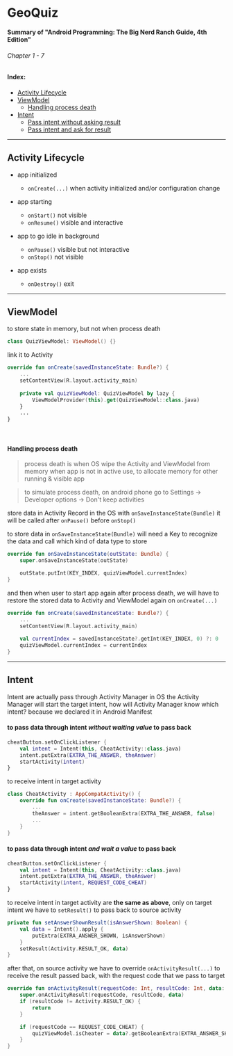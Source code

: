 # GeoQuiz
**Summary of "Android Programming: The Big Nerd Ranch Guide, 4th Edition"**

###### Chapter 1 - 7

#### Index:
- [Activity Lifecycle](#activity-lifecycle)
- [ViewModel](#viewmodel)
  - [Handling process death](#handling-process-death)
- [Intent](#intent)
  - [Pass intent without asking result](#to-pass-data-through-intent-without-waiting-value-to-pass-back)
  - [Pass intent and ask for result](#to-pass-data-through-intent-and-wait-a-value-to-pass-back)

---

## Activity Lifecycle

- app initialized
  - `onCreate(...)` when activity initialized and/or configuration change

- app starting
  - `onStart()` not visible
  - `onResume()` visible and interactive

- app to go idle in background
  - `onPause()` visible but not interactive
  - `onStop()` not visible

- app exists
  - `onDestroy()` exit

---

## ViewModel

to store state in memory, but not when process death
```kotlin
class QuizViewModel: ViewModel() {}
```

link it to Activity
```kotlin
override fun onCreate(savedInstanceState: Bundle?) {
    ...
    setContentView(R.layout.activity_main)
    
    private val quizViewModel: QuizViewModel by lazy {
        ViewModelProvider(this).get(QuizViewModel::class.java)
    }
    ...
}
```

<br/>

#### Handling process death
> process death is when OS wipe the Activity and ViewModel from memory when app is not in active use, to allocate memory for other running & visible app

> to simulate process death, on android phone go to Settings -> Developer options -> Don't keep activities

store data in Activity Record in the OS with `onSaveInstanceState(Bundle)` it will be called after `onPause()` before `onStop()`

to store data in `onSaveInstanceState(Bundle)` will need a Key to recognize the data and call which kind of data type to store
```kotlin
override fun onSaveInstanceState(outState: Bundle) {
    super.onSaveInstanceState(outState)

    outState.putInt(KEY_INDEX, quizViewModel.currentIndex)
}
```

and then when user to start app again after process death, we will have to restore the stored data to Activity and ViewModel again on `onCreate(...)`
```kotlin
override fun onCreate(savedInstanceState: Bundle?) {
    ...
    setContentView(R.layout.activity_main)
    
    val currentIndex = savedInstanceState?.getInt(KEY_INDEX, 0) ?: 0
    quizViewModel.currentIndex = currentIndex
}
```

---

## Intent

Intent are actually pass through Activity Manager in OS the Activity Manager will start the target intent, how will Activity Manager know which intent? because we declared it in Android Manifest

#### to pass data through intent *without waiting value* to pass back
```kotlin
cheatButton.setOnClickListener {
    val intent = Intent(this, CheatActivity::class.java)
    intent.putExtra(EXTRA_THE_ANSWER, theAnswer)
    startActivity(intent)
}
```

to receive intent in target activity
```kotlin
class CheatActivity : AppCompatActivity() {
    override fun onCreate(savedInstanceState: Bundle?) {
        ...
        theAnswer = intent.getBooleanExtra(EXTRA_THE_ANSWER, false)
        ...
    }
}
```

#### to pass data through intent *and wait a value* to pass back
```kotlin
cheatButton.setOnClickListener {
    val intent = Intent(this, CheatActivity::class.java)
    intent.putExtra(EXTRA_THE_ANSWER, theAnswer)
    startActivity(intent, REQUEST_CODE_CHEAT)
}
```

to receive intent in target activity are **the same as above**, only on target intent we have to `setResult()` to pass back to source activity
```kotlin
private fun setAnswerShownResult(isAnswerShown: Boolean) {
    val data = Intent().apply {
        putExtra(EXTRA_ANSWER_SHOWN, isAnswerShown)
    }
    setResult(Activity.RESULT_OK, data)
}
```

after that, on source activity we have to override `onActivityResult(...)` to receive the result passed back, with the request code that we pass to target
```kotlin
override fun onActivityResult(requestCode: Int, resultCode: Int, data: Intent?) {
    super.onActivityResult(requestCode, resultCode, data)
    if (resultCode != Activity.RESULT_OK) {
        return
    }

    if (requestCode == REQUEST_CODE_CHEAT) {
        quizViewModel.isCheater = data?.getBooleanExtra(EXTRA_ANSWER_SHOWN, false) ?: false
    }
}
```





